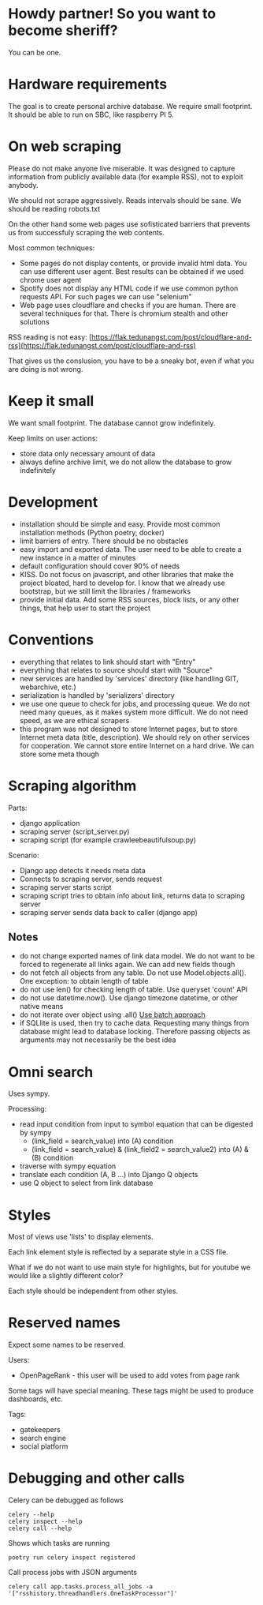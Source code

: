 # Howdy partner! So you want to become sheriff?

You can be one.

# Hardware requirements

The goal is to create personal archive database. We require small footprint. It should be able to run on SBC, like raspberry PI 5.

# On web scraping

Please do not make anyone live miserable. It was designed to capture information from publicly available data (for example RSS), not to exploit anybody.

We should not scrape aggressively. Reads intervals should be sane. We should be reading robots.txt

On the other hand some web pages use sofisticated barriers that prevents us from successfuly scraping the web contents.

Most common techniques:
 - Some pages do not display contents, or provide invalid html data. You can use different user agent. Best results can be obtained if we used chrome user agent
 - Spotify does not display any HTML code if we use common python requests API. For such pages we can use "selenium"
 - Web page uses cloudflare and checks if you are human. There are several techniques for that. There is chromium stealth and other solutions

RSS reading is not easy: [https://flak.tedunangst.com/post/cloudflare-and-rss](https://flak.tedunangst.com/post/cloudflare-and-rss)

That gives us the conslusion, you have to be a sneaky bot, even if what you are doing is not wrong.

# Keep it small

We want small footprint. The database cannot grow indefinitely.

Keep limits on user actions:
 - store data only necessary amount of data
 - always define archive limit, we do not allow the database to grow indefinitely

# Development

 - installation should be simple and easy. Provide most common installation methods (Python poetry, docker)
 - limit barriers of entry. There should be no obstacles
 - easy import and exported data. The user need to be able to create a new instance in a matter of minutes
 - default configuration should cover 90% of needs
 - KISS. Do not focus on javascript, and other libraries that make the project bloated, hard to develop for. I know that we already use bootstrap, but we still limit the libraries / frameworks
 - provide initial data. Add some RSS sources, block lists, or any other things, that help user to start the project

# Conventions

 - everything that relates to link should start with "Entry"
 - everything that relates to source should start with "Source"
 - new services are handled by 'services' directory (like handling GIT, webarchive, etc.)
 - serialization is handled by 'serializers' directory
 - we use one queue to check for jobs, and processing queue. We do not need many queues, as it makes system more difficult. We do not need speed, as we are ethical scrapers
 - this program was not designed to store Internet pages, but to store Internet meta data (title, description). We should rely on other services for cooperation. We cannot store entire Internet on a hard drive. We can store some meta though

# Scraping algorithm

Parts:
 - django application
 - scraping server (script_server.py)
 - scraping script (for example crawleebeautifulsoup.py)

Scenario:
 - Django app detects it needs meta data
 - Connects to scraping server, sends request
 - scraping server starts script
 - scraping script tries to obtain info about link, returns data to scraping server
 - scraping server sends data back to caller (django app)

## Notes

 - do not change exported names of link data model. We do not want to be forced to regenerate all links again. We can add new fields though
 - do not fetch all objects from any table. Do not use Model.objects.all(). One exception: to obtain length of table
 - do not use len() for checking length of table. Use queryset 'count' API
 - do not use datetime.now(). Use django timezone datetime, or other native means
 - do not iterate over object using .all() [Use batch approach](https://djangosnippets.org/snippets/1170/)
 - if SQLlite is used, then try to cache data. Requesting many things from database might lead to database locking. Therefore passing objects as arguments may not necessarily be the best idea
 
# Omni search

Uses sympy.

Processing:
 - read input condition from input to symbol equation that can be digested by sympy 
      * (link_field = search_value) into (A) condition
      * (link_field = search_value) & (link_field2 = search_value2) into (A) & (B) condition
 - traverse with sympy equation
 - translate each condition (A, B ...) into Django Q objects
 - use Q object to select from link database

# Styles

Most of views use 'lists' to display elements.

Each link element style is reflected by a separate style in a CSS file.

What if we do not want to use main style for highlights, but for youtube we would like a slightly different color?

Each style should be independent from other styles.

# Reserved names

Expect some names to be reserved.

Users:
 - OpenPageRank - this user will be used to add votes from page rank

Some tags will have special meaning. These tags might be used to produce dashboards, etc.

Tags:
 - gatekeepers
 - search engine
 - social platform

# Debugging and other calls

Celery can be debugged as follows
```
celery --help
celery inspect --help
celery call --help
```

Shows which tasks are running
```
poetry run celery inspect registered
```

Call process jobs with JSON arguments
```
celery call app.tasks.process_all_jobs -a '["rsshistory.threadhandlers.OneTaskProcessor"]'
```
